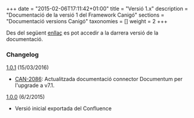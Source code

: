 +++
date        = "2015-02-06T17:11:42+01:00"
title       = "Versió 1.x"
description = "Documentació de la versió 1 del Framework Canigó"
sections    = "Documentació versions Canigó"
taxonomies  = []
weight 		= 2
+++

Des del següent [enllaç](http://canigo.ctti.gencat.cat/docs-canigo-v1/) es pot accedir a la darrera versió de la documentació.

### Changelog

[1.0.1](https://github.com/cs-canigo/docs.canigo1.cs-canigo.github.io/archive/1.0.1.zip) (15/03/2016)

- [CAN-2086](http://cstd.ctti.gencat.cat/jiracstd/browse/CAN-2086): Actualitzada documentació connector Documentum per l'upgrade a v7.1.

[1.0.0](https://github.com/cs-canigo/docs.canigo1.cs-canigo.github.io/archive/1.0.0.zip) (6/2/2015)

- Versió inicial exportada del Confluence

